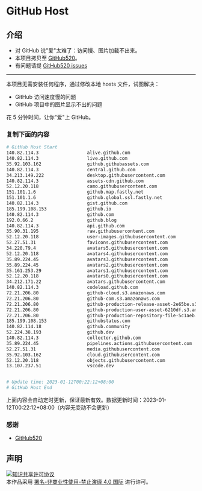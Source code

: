 # GitHub Host
## 介绍
- 对 GitHub 说"爱"太难了：访问慢、图片加载不出来。
- 本项目拷贝至 [GitHub520](https://github.com/521xueweihan/GitHub520)。
- 有问题请提 [GitHub520 issues](https://github.com/521xueweihan/GitHub520/issues/new)

---

本项目无需安装任何程序，通过修改本地 hosts 文件，试图解决：
- GitHub 访问速度慢的问题
- GitHub 项目中的图片显示不出的问题

花 5 分钟时间，让你"爱"上 GitHub。

### 复制下面的内容
```bash
# GitHub Host Start
140.82.114.3                  alive.github.com
140.82.114.3                  live.github.com
35.92.103.162                 github.githubassets.com
140.82.114.3                  central.github.com
34.213.149.222                desktop.githubusercontent.com
140.82.114.3                  assets-cdn.github.com
52.12.20.118                  camo.githubusercontent.com
151.101.1.6                   github.map.fastly.net
151.101.1.6                   github.global.ssl.fastly.net
140.82.114.3                  gist.github.com
185.199.108.153               github.io
140.82.114.3                  github.com
192.0.66.2                    github.blog
140.82.114.3                  api.github.com
35.90.31.195                  raw.githubusercontent.com
52.12.20.118                  user-images.githubusercontent.com
52.27.51.31                   favicons.githubusercontent.com
34.220.79.4                   avatars5.githubusercontent.com
52.12.20.118                  avatars4.githubusercontent.com
35.89.224.45                  avatars3.githubusercontent.com
35.89.224.45                  avatars2.githubusercontent.com
35.161.253.29                 avatars1.githubusercontent.com
52.12.20.118                  avatars0.githubusercontent.com
34.212.171.22                 avatars.githubusercontent.com
140.82.114.3                  codeload.github.com
72.21.206.80                  github-cloud.s3.amazonaws.com
72.21.206.80                  github-com.s3.amazonaws.com
72.21.206.80                  github-production-release-asset-2e65be.s3.amazonaws.com
72.21.206.80                  github-production-user-asset-6210df.s3.amazonaws.com
72.21.206.80                  github-production-repository-file-5c1aeb.s3.amazonaws.com
185.199.108.153               githubstatus.com
140.82.114.18                 github.community
52.224.38.193                 github.dev
140.82.114.3                  collector.github.com
35.89.224.45                  pipelines.actions.githubusercontent.com
52.27.51.31                   media.githubusercontent.com
35.92.103.162                 cloud.githubusercontent.com
52.12.20.118                  objects.githubusercontent.com
13.107.237.51                 vscode.dev


# Update time: 2023-01-12T00:22:12+08:00
# GitHub Host End

```
上面内容会自动定时更新，保证最新有效。数据更新时间：2023-01-12T00:22:12+08:00（内容无变动不会更新）

### 感谢

- [GitHub520](https://github.com/521xueweihan/GitHub520)

## 声明
<a rel="license" href="https://creativecommons.org/licenses/by-nc-nd/4.0/deed.zh"><img alt="知识共享许可协议" style="border-width: 0" src="https://licensebuttons.net/l/by-nc-nd/4.0/88x31.png"></a><br>本作品采用 <a rel="license" href="https://creativecommons.org/licenses/by-nc-nd/4.0/deed.zh">署名-非商业性使用-禁止演绎 4.0 国际</a> 进行许可。